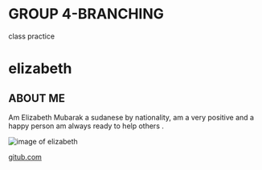 # GROUP 4-BRANCHING
 class practice
 # elizabeth
 ## ABOUT ME
 Am Elizabeth Mubarak a sudanese by nationality, am a very positive and a happy person am always ready to help others .
 <!-- image -->
 ![image of elizabeth](https://avatars.githubusercontent.com/u/93643180?v=4)
 <!-- link -->
 [gitub.com](https://github.com/aljabana002)
 
